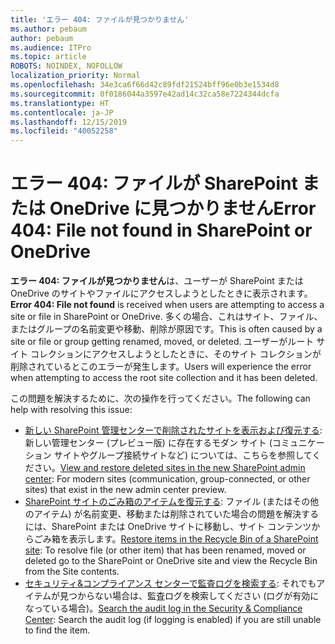 ```yaml
---
title: 'エラー 404: ファイルが見つかりません'
ms.author: pebaum
author: pebaum
ms.audience: ITPro
ms.topic: article
ROBOTS: NOINDEX, NOFOLLOW
localization_priority: Normal
ms.openlocfilehash: 34e3ca6f66d42c89fdf21524bff96e0b3e1534d8
ms.sourcegitcommit: 0f0186044a3597e42ad14c32ca58e7224344dcfa
ms.translationtype: HT
ms.contentlocale: ja-JP
ms.lasthandoff: 12/15/2019
ms.locfileid: "40052258"
---
```

# <a name="error-404-file-not-found-in-sharepoint-or-onedrive"></a><span data-ttu-id="b6a11-102">エラー 404: ファイルが SharePoint または OneDrive に見つかりません</span><span class="sxs-lookup"><span data-stu-id="b6a11-102">Error 404: File not found in SharePoint or OneDrive</span></span>

<span data-ttu-id="b6a11-103">**エラー 404: ファイルが見つかりません**は、ユーザーが SharePoint または OneDrive のサイトやファイルにアクセスしようとしたときに表示されます。</span><span class="sxs-lookup"><span data-stu-id="b6a11-103">**Error 404: File not found** is received when users are attempting to access a site or file in SharePoint or OneDrive.</span></span> <span data-ttu-id="b6a11-104">多くの場合、これはサイト、ファイル、またはグループの名前変更や移動、削除が原因です。</span><span class="sxs-lookup"><span data-stu-id="b6a11-104">This is often caused by a site or file or group getting renamed, moved, or deleted.</span></span>
<span data-ttu-id="b6a11-105">ユーザーがルート サイト コレクションにアクセスしようとしたときに、そのサイト コレクションが削除されているとこのエラーが発生します。</span><span class="sxs-lookup"><span data-stu-id="b6a11-105">Users will experience the error when attempting to access the root site collection and it has been deleted.</span></span>

<span data-ttu-id="b6a11-106">この問題を解決するために、次の操作を行ってください。</span><span class="sxs-lookup"><span data-stu-id="b6a11-106">The following can help with resolving this issue:</span></span>
- <span data-ttu-id="b6a11-107">[新しい SharePoint 管理センターで削除されたサイトを表示および復元する](https://docs.microsoft.com/sharepoint/view-and-restore-deleted-sites-in-new-admin-center): 新しい管理センター (プレビュー版) に存在するモダン サイト (コミュニケーション サイトやグループ接続サイトなど) については、こちらを参照してください。</span><span class="sxs-lookup"><span data-stu-id="b6a11-107">[View and restore deleted sites in the new SharePoint admin center](https://docs.microsoft.com/sharepoint/view-and-restore-deleted-sites-in-new-admin-center):  For modern sites (communication, group-connected, or other sites) that exist in the new admin center preview.</span></span>
- <span data-ttu-id="b6a11-108">[SharePoint サイトのごみ箱のアイテムを復元する](https://support.office.com/article/Restore-items-in-the-Recycle-Bin-of-a-SharePoint-site-6df466b6-55f2-4898-8d6e-c0dff851a0be): ファイル (またはその他のアイテム) が名前変更、移動または削除されていた場合の問題を解決するには、SharePoint または OneDrive サイトに移動し、サイト コンテンツからごみ箱を表示します。</span><span class="sxs-lookup"><span data-stu-id="b6a11-108">[Restore items in the Recycle Bin of a SharePoint site](https://support.office.com/article/Restore-items-in-the-Recycle-Bin-of-a-SharePoint-site-6df466b6-55f2-4898-8d6e-c0dff851a0be):  To resolve file (or other item) that has been renamed, moved or deleted go to the SharePoint or OneDrive site and view the Recycle Bin from the Site contents.</span></span>
- <span data-ttu-id="b6a11-109">[セキュリティ&amp;コンプライアンス センターで監査ログを検索する](https://docs.microsoft.com/office365/securitycompliance/search-the-audit-log-in-security-and-compliance): それでもアイテムが見つからない場合は、監査ログを検索してください (ログが有効になっている場合)。</span><span class="sxs-lookup"><span data-stu-id="b6a11-109">[Search the audit log in the Security &amp; Compliance Center](https://docs.microsoft.com/office365/securitycompliance/search-the-audit-log-in-security-and-compliance):  Search the audit log (if logging is enabled) if you are still unable to find the item.</span></span>
